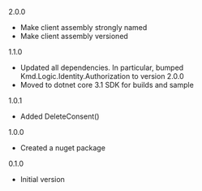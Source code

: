 2.0.0
* Make client assembly strongly named
* Make client assembly versioned

1.1.0
* Updated all dependencies. In particular, bumped Kmd.Logic.Identity.Authorization to version 2.0.0
* Moved to dotnet core 3.1 SDK for builds and sample

1.0.1
* Added DeleteConsent()

1.0.0
* Created a nuget package

0.1.0
* Initial version